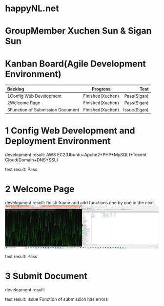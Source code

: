 # happyNL.net 


# GroupMember Xuchen Sun & Sigan Sun

# Kanban Board(Agile Development Environment)
| Backlog | Progress | Test |
|      :---   |     :---:      |          ---: |
| 1Config Web Development   | Finished(Xuchen)     | Pass(Sigan)    |
| 2Welcome Page     | Finished(Xuchen)       | Pass(Sigan)      |
| 3Function of Submission Document     | Finished(Xuchen)       | Issue(Sigan)      |


# 1 Config Web Development and Deployment Environment
development result: AWS EC2(Ubuntu+Apche2+PHP+MySQL)+Tecent Cloud(Domain+DNS+SSL)

test result: Pass
# 2 Welcome Page 
development result: finish frame and add functions one by one in the next
![](https://github.com/XuchenSun/happyNL/blob/main/development/welcompage.png)

test result: Pass
# 3 Submit Document
development result:
![]()

test result: Issue
Function of submission has errors 
